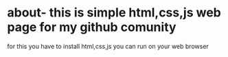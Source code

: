 # about- this is simple html,css,js web page for my github comunity 
 for this you have to install html,css,js 
 you can run on your web browser
 
